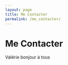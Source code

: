 ```yaml
---
layout: page
title: Me Contacter
permalink: /me_contacter/
---
```


# Me Contacter

Valérie bonjour à tous